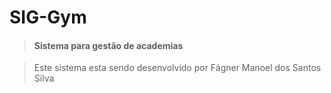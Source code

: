 # SIG-Gym

>#### Sistema para gestão de academias

>Este sistema esta sendo desenvolvido por Fágner Manoel dos Santos Silva
